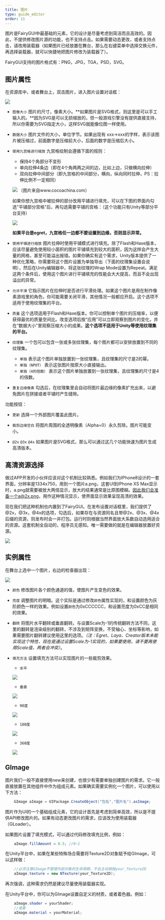 ```yaml
---
title: 图片
type: guide_editor
order: 11
---
```


图片是FairyGUI中最基础的元素，它的设计是尽量考虑到简洁而且高效的。因此，不提供修改图片源的功能，也不支持点击。如果需要动态更改，或者支持点击，请改用装载器（如果图片已经放置在舞台，那么在右键菜单中选择交换元件，再选择装载器，就可以快捷地把图片修改为装载器了）。

FairyGUI支持的图片格式有：PNG，JPG，TGA，PSD，SVG。

## 图片属性

在资源库中，或者舞台上，双击图片，进入图片设置对话框：

![](../../images/QQ20191211-154820.png)

- `图像大小` 图片的尺寸，像素大小。**如果图片是SVG格式，则这里是可以手工输入的。**因为SVG是可以无损缩放的，但一般游戏引擎没有提供直接支持，所以你需要为SVG指定大小，这样SVG就能像位图一样使用。

- `数据大小` 图片文件的大小，单位字节。如果出现有 xxx->xxx的字样，表示该图片被压缩过，前面数字是压缩前大小，后面的数字是压缩后大小。

- `使用九宫格进行缩放` 九宫格绘制会遵循下面的规则：
  - 保持4个角部分不变形
  - 单向拉伸4条边（即在4个角两两之间的边，比如上边，只做横向拉伸）
  - 双向拉伸中间部分（即九宫格的中间部分，横向，纵向同时拉伸，PS：拉伸比例不一定相同）

  ![](../../images/48_183396_534f6b07775ff6b.png)
  （图片来自www.cocoachina.com）

  如果你想九宫格中被拉伸的部分改用平铺进行填充，可以在下图的界面内勾选"平铺部分宫格”后，再勾选需要平铺的宫格：（这个功能只有Unity等部分平台支持）

  ![](../../images/QQ20191211-154920.png)

  **如果平台是egret，九宫格任一边都不要设置到边缘，否则显示异常。**

- `使用平铺进行缩放` 图片拉伸时使用平铺模式进行填充。除了Flash和Haxe版本，应该尽量避免使用较小面积的图片平铺填充到较大的面积，因为这样会产生大量的网格，甚至可能溢出报错。如果你确实有这个需求，Unity版本提供了一种优化策略，你需要将这个图片设置为单独导出（下面的纹理集设置会说明），然后在Unity编辑器中，将这张纹理的Wrap Mode设置为Repeat。满足这两个条件后，使用这个图片进行平铺填充的性能会大大提高，而且不会出现溢出的异常。

- `允许平滑` 它指示图片在拉伸时是否进行平滑处理。如果这个图片是用在制作像素游戏里的角色，你可能需要关闭平滑，其他情况一般都应开启。这个选项不适用于使用纹理集的平台。

- `质量` 这个选项适用于Flash和Haxe版本。你可以控制单个图片的压缩率，以便获得最优的质量空间比。改变选项后按“应用”可以立即观察到图片的变化，并在“数据大小”里观察压缩大小的成果。**这个选项不适用于Unity等使用纹理集的平台。**

- `纹理集` 一个包可以包含一张或多张纹理集，每个图片都可以安排放置到不同的纹理集。
  - `单独` 表示这个图片单独放置到一张纹理集，且纹理集的尺寸是2的幂。
  - `单独（NPOT）` 表示这张图片按原大小直接输出。
  - `单独（4的倍数）` 表示这个图片单独放置到一张纹理集，且纹理集的尺寸是4的倍数。

- `重复边缘像素` 勾选后，在纹理集里会自动将图片最边缘的像素扩充出来，以避免图片在拼接或者平铺时产生缝隙。

功能按钮：

- `更新` 选择一个外部图片覆盖此图片。

- `裁剪边缘空白` 将图片周围的全透明像素（Alpha=0）永久剪除。图片可能变小。

- `@2x` `@3x` `@4x` 如果图片是SVG格式，那么可以通过这几个功能快速为图片生成高清版本。

## 高清资源选择

做过APP开发的小伙伴应该对这个机制比较熟悉。例如我们为IPhone8设计的一套界面，分辨率是1334x750，用到一个图片a.png，这套UI到IPhone XS Max显示时，a.png就需要被放大两倍显示，放大的结果通常是比原图模糊。因此我们会准备一个a@2x.png，用作这种情况显示，使界面显示效果呈现高清的效果。

现在我们把这种机制也内置到了FairyGUI。在发布设置对话框里，我们提供了@2x，@3x，@4x的选项，勾选后，如果存在与资源同名且带@2x、@3x、@4x后缀的资源，则发布时会一并打包。运行时则根据当然界面放大系数自动选用适合的资源。这套机制全自动的，程序员无感知。唯一需要做的就是在编辑器放置好资源。

![](../../images/QQ20191211-161210.png)

## 实例属性

在舞台上选中一个图片，右边的检查器出现：

![](../../images/QQ20191211-161253.png)

- `颜色` 修改图片各个颜色通道的值，使图片产生变色的效果。

- `亮度` 调整图片的明暗。这个实际是通过修改`颜色`属性实现的，和设置颜色为灰阶颜色一样的效果。例如设置`颜色`为0xCCCCCC，和设置亮度为0xCC是相同的效果。

- `翻转` 将图片水平翻转或垂直翻转。与设置Scale为-1的传统翻转方法不同，这里的翻转是渲染级别的翻转，不涉及到矩阵变换，不受轴心、坐标等影响，如果需要图片翻转建议使用这里的选项。*（注：Egret、Laya、Creator版本未能实现这个特性，现在是通过设置Scale为-1实现的，如果要使用，请不要再使用Scale值，两者会冲突）*。

- `填充方法` 设置填充方法可以实现图片的一些裁剪效果。

  - `水平`  

  ![](../../images/gaollg0.gif)

  - `垂直`

  ![](../../images/gaollg1.gif)

  - `90度`

  ![](../../images/gaollg2.gif)

  - `180度`

  ![](../../images/gaollg3.gif)

  - `360度`

  ![](../../images/gaollg4.gif)

## GImage

图片我们一般不直接使用new来创建，也很少有需要单独创建图片的需求。它一般直接放置在其他组件中作为组成元素。如果确实需要实例化一个图片，可以使用以下方法：

```csharp
    GImage aImage = UIPackage.CreateObject("包名","图片名").asImage;
```

图片作为UI的一个基础组成元素，它的设计首先是考虑到简单高效，所以是不提供API修改图片的。如果有动态更改图片的需求，应该改为使用装载器（GLoader）。

如果图片设置了填充模式，可以通过代码修改填充比例，例如：

```csharp
    aImage.fillAmount = 0.5; //0~1
```

在Unity平台中，如果在某些特殊场合需要将Texture2D对象赋予给GImage，可以这样做：

```csharp
    //必须注意GImage不管理外部对象的生命周期，不会主动销毁your_Texture2D
    aImage.texture = new NTexture(your_Texture2D);
```
再次强调，这种需求仍然是建议尽量使用装载器实现。

在Unity平台中，你可以为GImage设置自定义的材质，或者着色器。例如：

```csharp
    aImage.shader = yourShader; 
    //或者
    aImage.material = yourMaterial;
```
